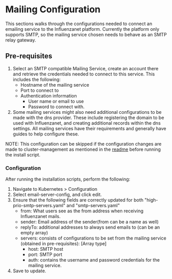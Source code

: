 # Mailing Configuration

This sections walks through the configurations needed to connect an emailing service to the Influenzanet platform. Currently the platform only supports SMTP, so the mailing service chosen needs to behave as an SMTP relay gateway.

## Pre-requisites

1. Select an SMTP compatible Mailing Service, create an account there and retrieve the credentials needed to connect to this service. This includes the following:
    - Hostname of the mailing service
    - Port to connect to
    - Authentication information
        - User name or email to use
        - Password to connect with.
2. Some mailing services might also need additional configurations to be made with the dns provider. These include registering the domain to be used with Influenzanet, and creating additional records within the dns settings. All mailing services have their requirements and generally have guides to help configure these.

NOTE: This configuration can be skipped if the configuration changes are made to cluster-management as mentioned in the [readme](https://github.com/influenzanet/cluster-management/blob/master/README.md) before running the install script.

### Configuration

After running the installation scripts, perform the following: 
1. Navigate to Kubernetes > Configuration
2. Select email-server-config, and click edit.
3. Ensure that the following fields are correctly updated for both "high-prio-smtp-servers.yaml" and "smtp-servers.yaml"
    - from: What users see as the from address when receiving Influenzanet mails.
    - sender: Email address of the sender(from can be a name as well)
    - replyTo: additional addresses to always send emails to (can be an empty array)
    - servers: consists of configurations to be set from the mailing service (obtained in pre-requisites): [Array type]
        - host: SMTP host
        - port: SMTP port
        - auth: contains the username and password credentials for the mailing service.
4. Save to update.
